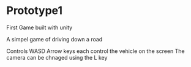 # Prototype1
First Game built with unity

A simpel game of driving down a road 

Controls 
WASD
Arrow keys 
each control the vehicle on the screen 
The camera can be chnaged using the L key
